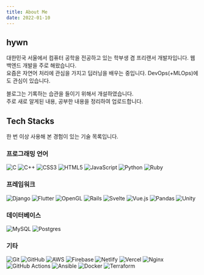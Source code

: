 ```yaml
---
title: About Me
date: 2022-01-10
---
```


## hywn
대한민국 서울에서 컴퓨터 공학을 전공하고 있는 학부생 겸 프리랜서 개발자입니다. 웹 백엔드 개발을 주로 해왔습니다.  
요즘은 자연어 처리에 관심을 가지고 딥러닝을 배우는 중입니다. DevOps(+MLOps)에도 관심이 있습니다. 

블로그는 기록하는 습관을 들이기 위해서 개설하였습니다.  
주로 새로 알게된 내용, 공부한 내용을 정리하여 업로드합니다. 

## Tech Stacks
한 번 이상 사용해 본 경험이 있는 기술 목록입니다.

### 프로그래밍 언어
![C](https://img.shields.io/badge/c-%2300599C.svg?style=for-the-badge&logo=c&logoColor=white)
![C++](https://img.shields.io/badge/c++-%2300599C.svg?style=for-the-badge&logo=c%2B%2B&logoColor=white)
![CSS3](https://img.shields.io/badge/css3-%231572B6.svg?style=for-the-badge&logo=css3&logoColor=white)
![HTML5](https://img.shields.io/badge/html5-%23E34F26.svg?style=for-the-badge&logo=html5&logoColor=white)
![JavaScript](https://img.shields.io/badge/javascript-%23323330.svg?style=for-the-badge&logo=javascript&logoColor=%23F7DF1E)
![Python](https://img.shields.io/badge/python-3670A0?style=for-the-badge&logo=python&logoColor=ffdd54)
![Ruby](https://img.shields.io/badge/ruby-%23CC342D.svg?style=for-the-badge&logo=ruby&logoColor=white)

### 프레임워크
![Django](https://img.shields.io/badge/django-%23092E20.svg?style=for-the-badge&logo=django&logoColor=white)
![Flutter](https://img.shields.io/badge/Flutter-%2302569B.svg?style=for-the-badge&logo=Flutter&logoColor=white)
![OpenGL](https://img.shields.io/badge/OpenGL-%23FFFFFF.svg?style=for-the-badge&logo=opengl)
![Rails](https://img.shields.io/badge/rails-%23CC0000.svg?style=for-the-badge&logo=ruby-on-rails&logoColor=white)
![Svelte](https://img.shields.io/badge/svelte-%23f1413d.svg?style=for-the-badge&logo=svelte&logoColor=white)
![Vue.js](https://img.shields.io/badge/vuejs-%2335495e.svg?style=for-the-badge&logo=vuedotjs&logoColor=%234FC08D)
![Pandas](https://img.shields.io/badge/pandas-%23150458.svg?style=for-the-badge&logo=pandas&logoColor=white)
![Unity](https://img.shields.io/badge/unity-%23000000.svg?style=for-the-badge&logo=unity&logoColor=white)

### 데이터베이스
![MySQL](https://img.shields.io/badge/mysql-%2300f.svg?style=for-the-badge&logo=mysql&logoColor=white)
![Postgres](https://img.shields.io/badge/postgres-%23316192.svg?style=for-the-badge&logo=postgresql&logoColor=white)

### 기타
![Git](https://img.shields.io/badge/git-%23F05033.svg?style=for-the-badge&logo=git&logoColor=white)
![GitHub](https://img.shields.io/badge/github-%23121011.svg?style=for-the-badge&logo=github&logoColor=white)
![AWS](https://img.shields.io/badge/AWS-%23FF9900.svg?style=for-the-badge&logo=amazon-aws&logoColor=white)
![Firebase](https://img.shields.io/badge/firebase-%23039BE5.svg?style=for-the-badge&logo=firebase)
![Netlify](https://img.shields.io/badge/netlify-%23000000.svg?style=for-the-badge&logo=netlify&logoColor=#00C7B7)
![Vercel](https://img.shields.io/badge/vercel-%23000000.svg?style=for-the-badge&logo=vercel&logoColor=white)
![Nginx](https://img.shields.io/badge/nginx-%23009639.svg?style=for-the-badge&logo=nginx&logoColor=white)
![GitHub Actions](https://img.shields.io/badge/githubactions-%232671E5.svg?style=for-the-badge&logo=githubactions&logoColor=white)
![Ansible](https://img.shields.io/badge/ansible-%231A1918.svg?style=for-the-badge&logo=ansible&logoColor=white)
![Docker](https://img.shields.io/badge/docker-%230db7ed.svg?style=for-the-badge&logo=docker&logoColor=white)
![Terraform](https://img.shields.io/badge/terraform-%235835CC.svg?style=for-the-badge&logo=terraform&logoColor=white)
